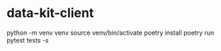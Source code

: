 # data-kit-client

python -m venv venv
source venv/bin/activate
poetry install
poetry run pytest tests -s